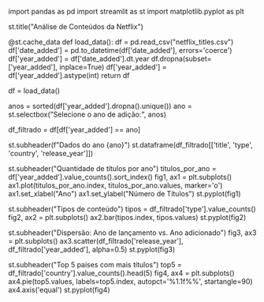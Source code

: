 import pandas as pd
import streamlit as st
import matplotlib.pyplot as plt

st.title("Análise de Conteúdos da Netflix")

@st.cache_data
def load_data():
    df = pd.read_csv("netflix_titles.csv")
    df['date_added'] = pd.to_datetime(df['date_added'], errors='coerce')
    df['year_added'] = df['date_added'].dt.year
    df.dropna(subset=['year_added'], inplace=True)
    df['year_added'] = df['year_added'].astype(int)
    return df

df = load_data()

anos = sorted(df['year_added'].dropna().unique())
ano = st.selectbox("Selecione o ano de adição:", anos)

df_filtrado = df[df['year_added'] == ano]

st.subheader(f"Dados do ano {ano}")
st.dataframe(df_filtrado[['title', 'type', 'country', 'release_year']])

st.subheader("Quantidade de títulos por ano")
titulos_por_ano = df['year_added'].value_counts().sort_index()
fig1, ax1 = plt.subplots()
ax1.plot(titulos_por_ano.index, titulos_por_ano.values, marker='o')
ax1.set_xlabel("Ano")
ax1.set_ylabel("Número de Títulos")
st.pyplot(fig1)

st.subheader("Tipos de conteúdo")
tipos = df_filtrado['type'].value_counts()
fig2, ax2 = plt.subplots()
ax2.bar(tipos.index, tipos.values)
st.pyplot(fig2)

st.subheader("Dispersão: Ano de lançamento vs. Ano adicionado")
fig3, ax3 = plt.subplots()
ax3.scatter(df_filtrado['release_year'], df_filtrado['year_added'], alpha=0.5)
st.pyplot(fig3)

st.subheader("Top 5 países com mais títulos")
top5 = df_filtrado['country'].value_counts().head(5)
fig4, ax4 = plt.subplots()
ax4.pie(top5.values, labels=top5.index, autopct='%1.1f%%', startangle=90)
ax4.axis('equal')
st.pyplot(fig4)
